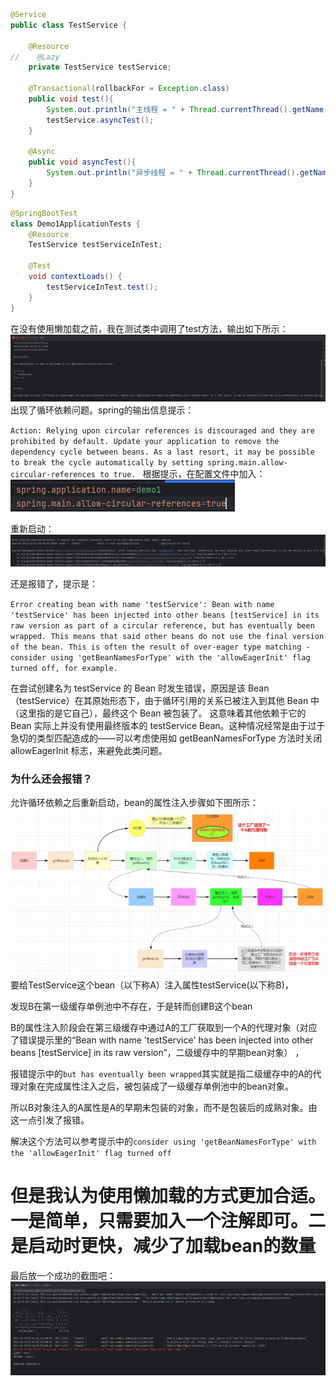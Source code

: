 ```java
@Service
public class TestService {

    @Resource
//    @Lazy
    private TestService testService;
    
    @Transactional(rollbackFor = Exception.class)
    public void test(){
        System.out.println("主线程 = " + Thread.currentThread().getName());
        testService.asyncTest();
    }

    @Async
    public void asyncTest(){
        System.out.println("异步线程 = " + Thread.currentThread().getName());
    }
}
```
```java
@SpringBootTest
class Demo1ApplicationTests {
    @Resource
    TestService testServiceInTest;
    
    @Test
    void contextLoads() {
        testServiceInTest.test();
    }
}
```

在没有使用懒加载之前，我在测试类中调用了test方法，输出如下所示：
![img.png](img.png)
出现了循环依赖问题。spring的输出信息提示：

`Action:
Relying upon circular references is discouraged and they are prohibited by default. Update your application to remove the dependency cycle between beans. As a last resort, it may be possible to break the cycle automatically by setting spring.main.allow-circular-references to true.
` 
根据提示，在配置文件中加入：
![img_1.png](img_1.png)

重新启动：
![img_2.png](img_2.png)

还是报错了，提示是：

`Error creating bean with name 'testService': Bean with name 'testService' has been injected into other beans [testService] in its raw version as part of a circular reference, but has eventually been wrapped. This means that said other beans do not use the final version of the bean. This is often the result of over-eager type matching - consider using 'getBeanNamesForType' with the 'allowEagerInit' flag turned off, for example.
`

在尝试创建名为 testService 的 Bean 时发生错误，原因是该 Bean（testService）在其原始形态下，由于循环引用的关系已被注入到其他 Bean 中（这里指的是它自己），最终这个 Bean 被包装了。
这意味着其他依赖于它的 Bean 实际上并没有使用最终版本的 testService Bean。这种情况经常是由于过于急切的类型匹配造成的——可以考虑使用如 getBeanNamesForType 方法时关闭 allowEagerInit 标志，来避免此类问题。

### **为什么还会报错？**
允许循环依赖之后重新启动，bean的属性注入步骤如下图所示：
![img_3.png](img_3.png)
要给TestService这个bean（以下称A）注入属性testService(以下称B)，

发现B在第一级缓存单例池中不存在，于是转而创建B这个bean

B的属性注入阶段会在第三级缓存中通过A的工厂获取到一个A的代理对象（对应了错误提示里的“Bean with name 'testService' has been injected into other beans [testService] in its raw version”，二级缓存中的早期bean对象）
，

报错提示中的`but has eventually been wrapped`其实就是指二级缓存中的A的代理对象在完成属性注入之后，被包装成了一级缓存单例池中的bean对象。

所以B对象注入的A属性是A的早期未包装的对象，而不是包装后的成熟对象。由这一点引发了报错。

解决这个方法可以参考提示中的`consider using 'getBeanNamesForType' with the 'allowEagerInit' flag turned off`


# 但是我认为使用懒加载的方式更加合适。一是简单，只需要加入一个注解即可。二是启动时更快，减少了加载bean的数量

最后放一个成功的截图吧：
![img_4.png](img_4.png)